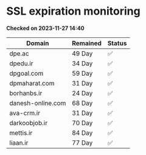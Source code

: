 # SSL expiration monitoring

**Checked on 2023-11-27 14:40**

| Domain | Remained | Status       |
|--------|----------|--------------|
| dpe.ac     | 49 Day   | ✅ |
| dpedu.ir     | 34 Day   | ✅ |
| dpgoal.com     | 59 Day   | ✅ |
| dpmaharat.com     | 31 Day   | ✅ |
| borhanbs.ir     | 24 Day   | ✅ |
| danesh-online.com     | 68 Day   | ✅ |
| ava-crm.ir     | 31 Day   | ✅ |
| darkoobjob.ir     | 70 Day   | ✅ |
| mettis.ir     | 84 Day   | ✅ |
| liaan.ir     | 77 Day   | ✅ |
